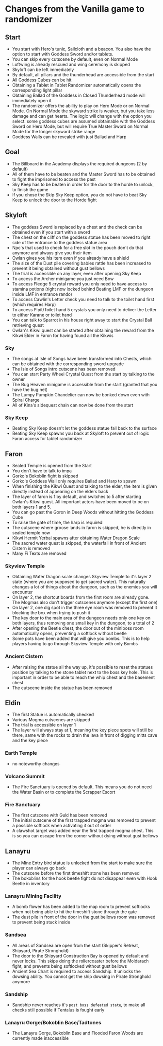 # Changes from the Vanilla game to randomizer
## Start
- You start with Hero's tunic, Sailcloth and a beacon. You also have the option to start with Goddess Sword and/or tablets.
- You can skip every cutscene by default, even on Normal Mode
- Loftwing is already rescued and wing ceremony is skipped
- Skyloft can be left immediately
- By default, all pillars and the thunderhead are accessible from the start
- All Goddess Cubes can be hit
- Obtaining a Tablet in Tablet Randomizer automatically opens the corresponding light pillar
- Obtaining Ballad of the Goddess in Closed Thunderhead mode will immediately open it
- The randomizer offers the ability to play on Hero Mode or on Normal Mode. On Normal Mode the skyward strike is weaker, but you take less damage and can get hearts. The logic will change with the option you select: some goddess cubes are assumed obtainable with the Goddess Sword on Hero Mode, but will require True Master Sword on Normal Mode for the longer skyward strike range
- Goddess Walls can be revealed with just Ballad and Harp
## Goal
- The Billboard in the Academy displays the required dungeons (2 by default)
- All of them have to be beaten and the Master Sword has to be obtained to fight the imprisoned to access the past
- Sky Keep has to be beaten in order for the door to the horde to unlock, to finish the game
- If you chose the Skip Sky Keep option, you do not have to beat Sky Keep to unlock the door to the Horde fight
## Skyloft
- The goddess Sword is replaced by a chest and the check can be obtained even if you start with a sword
- The chest on the cliff on the goddess statue has been moved to right side of the entrance to the goddess statue area
- Npc's that used to check for a free slot in the pouch don't do that anymore and always give you their item
- Owlan gives you his item even if you already have a shield
- The size of the Dust pile covering babies rattle has been increased to prevent it being obtained without gust bellows
- The trial is accessible on any layer, even after opening Sky Keep
- To access the Archer minigame you just need Bow
- To access Fledge 5 crystal reward you only need to have access to stamina potions (right now locked behind Beating LMF or the dungeon inside LMF in entrance rando)
- To access Cawlin's Letter check you need to talk to the toilet hand first (which requires Harp)
- To access Pipit/Toilet hand 5 crystals you only need to deliver the Letter to either Karane or toilet hand
- You can talk to Sparrot in his house right away to start the Crystal Ball retrieving quest
- Owlan's Kikwi quest can be started after obtaining the reward from the Kikwi Elder in Faron for having found all the Kikwis
### Sky
- The songs at Isle of Songs have been transformed into Chests, which can be obtained with the corresponding sword upgrade
- The Isle of Songs intro cutscene has been removed
- You can start Party Wheel Crystal Quest from the start by talking to the owner
- The Bug Heaven minigame is accessible from the start (granted that you have the bug net)
- The Lumpy Pumpkin Chandelier can now be bonked down even with Spiral Charge
- All of Kina's sidequest chain can now be done from the start
### Sky Keep
- Beating Sky Keep doesn't let the goddess statue fall back to the surface
- Beating Sky Keep spawns you back at Skyloft to prevent out of logic Faron access for tablet randomizer
## Faron
- Sealed Temple is opened from the Start
- You don't have to talk to impa
- Gorko's Bokoblin fight is skipped
- Gorko's Goddess Wall only requires Ballad and Harp to spawn
- When finishing the Kikwi Quest and talking to the elder, the item is given directly instead of appearing on the elders back
- The layer of faron is 1 by default, and switches to 5 after starting Owlan's Kikwi quest. All important actors have been moved to be on both layers 1 and 5.
- You can go past the Goron in Deep Woods without hitting the Goddess Cube
- To raise the gate of time, the harp is required
- The cutscene where groose lands in faron is skipped, he is directly in sealed temple now
- Kikwi Hermit Yerbal spawns after obtaining Water Dragon Scale
- The sacred water quest is skipped, the waterfall in front of Ancient Cistern is removed
- Many Fi Texts are removed
### Skyview Temple
- Obtaining Water Dragon scale changes Skyview Temple to it's layer 2 state (where you are supposed to get sacred water). This naturally changes a lot of things about the dungeon, such as the enemies you will encounter
- On layer 2, the shortcut boards from the first room are already gone. The Mogmas also don't trigger cutscenes anymore (except the first one)
- On layer 2, one dig spot in the three eye room was removed to prevent it blocking the box when trying to push it
- The key door to the main area of the dungeon needs only one key on both layers, thus removing one small key in the dungeon, to a total of 2
- After opening the Beetle chest, the door out of the miniboss room automatically opens, preventing a softlock without beetle
- Some pots have been added that will give you bombs. This is to help players having to go through Skyview Temple with only Bombs
### Ancient Cistern
- After raising the statue all the way up, it's possible to reset the statues position by talking to the stone tablet next to the boss key hole. This is important in order to be able to reach the whip chest and the basement chest
- The cutscene inside the statue has been removed
## Eldin
- The first Statue is automatically checked
- Various Mogma cutscenes are skipped
- The trial is accessible on layer 1
- The layer will always stay at 1, meaning the key piece spots will still be there, same with the rocks to drain the lava in front of digging mitts cave and the key piece
### Earth Temple
- no noteworthy changes
### Volcano Summit
- The Fire Sanctuary is opened by default. This means you do not need the Water Basin or to complete the Scrapper Escort
### Fire Sanctuary
- The first cutscene with Guld has been removed
- The initial cutscene of the first trapped mogma was removed to prevent a possible softlock when activating it out of order
- A clawshot target was added near the first trapped mogma chest. This is so you can escape from the corner without dying without gust bellows
## Lanayru
- The Mine Entry bird statue is unlocked from the start to make sure the player can always go back
- The cutscene before the first timeshift stone has been removed
- The bokoblins for the hook beetle fight do not disappear even with Hook Beetle in inventory
### Lanayru Mining Facility
- A bomb flower has been added to the map room to prevent softlocks when not being able to hit the timeshift stone through the gate
- The dust pile in front of the door in the gust bellows room was removed to prevent being stuck inside
### Sandsea
- All areas of Sandsea are open from the start (Skipper's Retreat, Shipyard, Pirate Stronghold)
- The door to the Shipyard Construction Bay is opened by default and never locks. This skips doing the rollercoaster before the Moldarach fight, and prevents being softlocked without gust bellows
- Ancient Sea Chart is required to access Sandship. It unlocks the dowsing ability. You cannot get the ship dowsing in Pirate Stronghold anymore
### Sandship
- Sandship never reaches it's `post boss defeated state`, to make all checks still possible if Tentalus is fought early
### Lanayru Gorge/Bokoblin Base/Tadtones
- The Lanayru Gorge, Bokoblin Base and Flooded Faron Woods are currently made inaccessible
